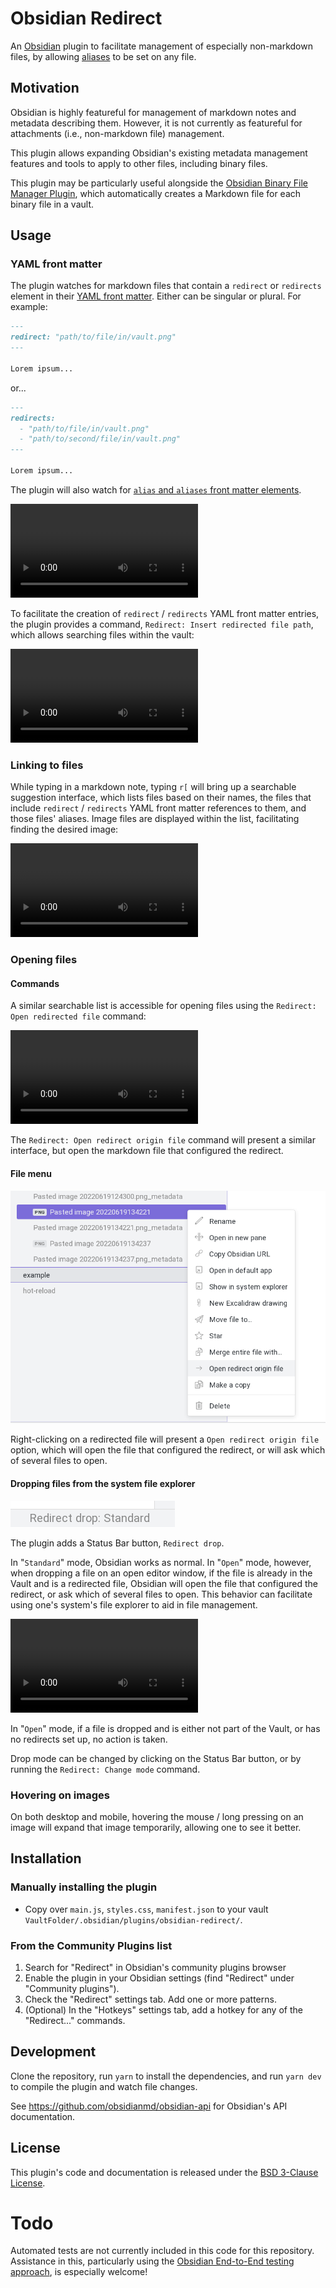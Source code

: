 # Obsidian Redirect

An [Obsidian](https://obsidian.md) plugin to facilitate management of especially non-markdown files, by allowing [aliases](https://help.obsidian.md/How+to/Add+aliases+to+note) to be set on any file.

## Motivation

Obsidian is highly featureful for management of markdown notes and metadata describing them. However, it is not currently as featureful for attachments (i.e., non-markdown file) management.

This plugin allows expanding Obsidian's existing metadata management features and tools to apply to other files, including binary files.

This plugin may be particularly useful alongside the [Obsidian Binary File Manager Plugin](https://github.com/qawatake/obsidian-binary-file-manager-plugin), which automatically creates a Markdown file for each binary file in a vault.

## Usage

### YAML front matter

The plugin watches for markdown files that contain a `redirect` or `redirects` element in their [YAML front matter](https://help.obsidian.md/Advanced+topics/YAML+front+matter). Either can be singular or plural. For example:

```md
---
redirect: "path/to/file/in/vault.png"
---

Lorem ipsum...
```

or...

```md
---
redirects: 
  - "path/to/file/in/vault.png"
  - "path/to/second/file/in/vault.png"
---

Lorem ipsum...
```

The plugin will also watch for [`alias` and `aliases` front matter elements](https://help.obsidian.md/How+to/Add+aliases+to+note).

<video src='https://user-images.githubusercontent.com/3667562/174501169-d48127a1-74ca-4685-a802-999e419dbeb5.mp4' ></video>

To facilitate the creation of `redirect` / `redirects` YAML front matter entries, the plugin provides a command, `Redirect: Insert redirected file path`, which allows searching files within the vault:

<video src='https://user-images.githubusercontent.com/3667562/174501175-56b8eb57-c611-4d65-9827-d1abbbc18851.mp4' ></video>

### Linking to files

While typing in a markdown note, typing `r[` will bring up a searchable suggestion interface, which lists files based on their names, the files that include `redirect` / `redirects` YAML front matter references to them, and those files' aliases. Image files are displayed within the list, facilitating finding the desired image:

<video src='https://user-images.githubusercontent.com/3667562/174501184-c303d823-2d70-4e2a-ab0b-93986951f1ed.mp4' ></video>

### Opening files

#### Commands

A similar searchable list is accessible for opening files using the `Redirect: Open redirected file` command:

<video src="https://user-images.githubusercontent.com/3667562/174501122-5e74d89a-19dd-462e-8ad2-e5800b950f6b.mp4" ></video>

The `Redirect: Open redirect origin file` command will present a similar interface, but open the markdown file that configured the redirect.

#### File menu

![](img/right-click-menu-item.png)

Right-clicking on a redirected file will present a `Open redirect origin file` option, which will open the file that configured the redirect, or will ask which of several files to open.

#### Dropping files from the system file explorer

![](img/status-bar.png)

The plugin adds a Status Bar button, `Redirect drop`.

In "`Standard`" mode, Obsidian works as normal. In "`Open`" mode, however, when dropping a file on an open editor window, if the file is already in the Vault and is a redirected file, Obsidian will open the file that configured the redirect, or ask which of several files to open. This behavior can facilitate using one's system's file explorer to aid in file management.

<video src="https://user-images.githubusercontent.com/3667562/174783239-46bb9d2b-f431-4e37-ba9f-83d9c4a0fcf2.mp4"></video>

In "`Open`" mode, if a file is dropped and is either not part of the Vault, or has no redirects set up, no action is taken.

Drop mode can be changed by clicking on the Status Bar button, or by running the `Redirect: Change mode` command.

### Hovering on images

On both desktop and mobile, hovering the mouse / long pressing on an image will expand that image temporarily, allowing one to see it better.

## Installation

### Manually installing the plugin

- Copy over `main.js`, `styles.css`, `manifest.json` to your vault `VaultFolder/.obsidian/plugins/obsidian-redirect/`.

### From the Community Plugins list

1. Search for "Redirect" in Obsidian's community plugins browser
2. Enable the plugin in your Obsidian settings (find "Redirect" under "Community plugins").
3. Check the "Redirect" settings tab. Add one or more patterns.
4. (Optional) In the "Hotkeys" settings tab, add a hotkey for any of the "Redirect..." commands.

## Development

Clone the repository, run `yarn` to install the dependencies, and run `yarn dev` to compile the plugin and watch file changes.

See https://github.com/obsidianmd/obsidian-api for Obsidian's API documentation.

## License

This plugin's code and documentation is released under the [BSD 3-Clause License](./LICENSE).

# Todo

Automated tests are not currently included in this code for this repository. Assistance in this, particularly using the [Obsidian End-to-End testing approach](https://github.com/trashhalo/obsidian-plugin-e2e-test), is especially welcome!

